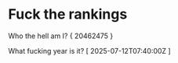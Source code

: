 # Fuck the rankings

Who the hell am I?
{ 20462475 }

What fucking year is it?
[ 2025-07-12T07:40:00Z ]
